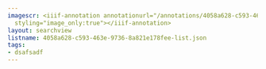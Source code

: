 ```yaml
---
imagescr: <iiif-annotation annotationurl="/annotations/4058a628-c593-463e-9736-8a821e178fee-010.json"
  styling="image_only:true"></iiif-annotation>
layout: searchview
listname: 4058a628-c593-463e-9736-8a821e178fee-list.json
tags:
- dsafsadf
---
```

